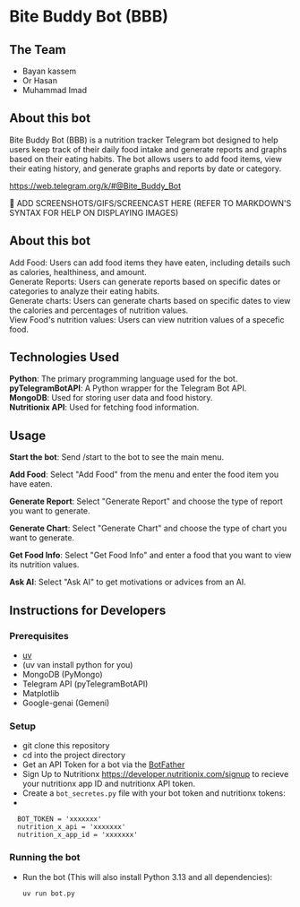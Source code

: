 # Bite Buddy Bot (BBB)

## The Team
- Bayan kassem
- Or Hasan
- Muhammad Imad

## About this bot

Bite Buddy Bot (BBB) is a nutrition tracker Telegram bot designed to help users keep track of their daily food intake and generate reports and graphs based on their eating habits. The bot allows users to add food items, view their eating history, and generate graphs and reports by date or category.

https://web.telegram.org/k/#@Bite_Buddy_Bot

🚧 ADD SCREENSHOTS/GIFS/SCREENCAST HERE (REFER TO MARKDOWN'S SYNTAX FOR HELP ON DISPLAYING IMAGES)
 
## About this bot

Add Food: Users can add food items they have eaten, including details such as calories, healthiness, and amount.  
Generate Reports: Users can generate reports based on specific dates or categories to analyze their eating habits.  
Generate charts: Users can generate charts based on specific dates to view the calories and percentages of nutrition values.  
View Food's nutrition values: Users can view nutrition values of a specefic food.

## Technologies Used

**Python**: The primary programming language used for the bot.  
**pyTelegramBotAPI**: A Python wrapper for the Telegram Bot API.  
**MongoDB**: Used for storing user data and food history.  
**Nutritionix API**: Used for fetching food information.  

## Usage
**Start the bot**: Send /start to the bot to see the main menu.  

**Add Food**: Select "Add Food" from the menu and enter the food item you have eaten.  

**Generate Report**: Select "Generate Report" and choose the type of report you want to generate. 

**Generate Chart**: Select "Generate Chart" and choose the type of chart you want to generate. 

**Get Food Info**: Select "Get Food Info" and enter a food that you want to view its nutrition values.

**Ask AI**: Select "Ask AI" to get motivations or advices from an AI.


## Instructions for Developers 
### Prerequisites
- [uv](https://docs.astral.sh/uv/getting-started/installation/)
- (uv van install python for you)
- MongoDB (PyMongo)
- Telegram API (pyTelegramBotAPI)
- Matplotlib
- Google-genai (Gemeni)

### Setup
- git clone this repository 
- cd into the project directory
- Get an API Token for a bot via the [BotFather](https://telegram.me/BotFather)
- Sign Up to Nutritionx https://developer.nutritionix.com/signup to recieve your nutritionx app ID and nutritionx API token.
- Create a `bot_secretes.py` file with your bot token and nutritionx tokens:
- 

      BOT_TOKEN = 'xxxxxxx'
      nutrition_x_api = 'xxxxxxx'
      nutrition_x_app_id = 'xxxxxxx'
  
### Running the bot        
- Run the bot (This will also install Python 3.13 and all dependencies):

      uv run bot.py

